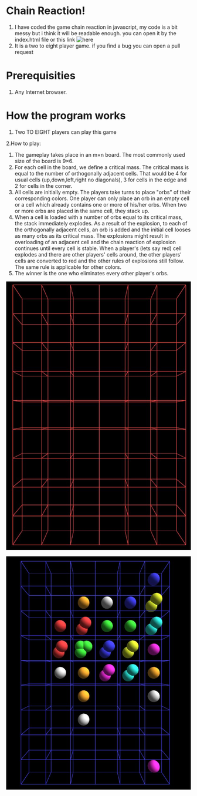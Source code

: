 # Chain Reaction!
1. I have coded the game chain reaction in javascript, my code is a bit messy but i think it will be readable enough. you can open it by the index.html
file or this link ![here](https://divy1211.github.io/Chain-reaction/)
2. It is a two to eight player game. if you find a bug you can open a pull request

# Prerequisities
1. Any Internet browser.

# How the program works

1. Two TO EIGHT players can play this game

2.How to play:
1. The gameplay takes place in an m×n board. The most commonly used size of the board is 9×6.
2. For each cell in the board, we define a critical mass. The critical mass is equal to the number of orthogonally adjacent cells. That would be 4 for usual cells (up,down,left,right no diagonals), 3 for cells in the edge and 2 for cells in the corner.
3. All cells are initially empty. The players take turns to place "orbs" of their corresponding colors. One player can only place an orb in an empty cell or a cell which already contains one or more of his/her orbs. When two or more orbs are placed in the same cell, they stack up.
4. When a cell is loaded with a number of orbs equal to its critical mass, the stack immediately explodes. As a result of the explosion, to each of the orthogonally adjacent cells, an orb is added and the initial cell looses as many orbs as its critical mass. The explosions might result in overloading of an adjacent cell and the chain reaction of explosion continues until every cell is stable.
When a player's (lets say red) cell explodes and there are other players' cells around, the other players' cells are converted to red and the other rules of explosions still follow. The same rule is applicable for other colors.
5. The winner is the one who eliminates every other player's orbs.

![EmptyGrid](https://github.com/Divy1211/Chain-reaction/blob/master/CR.JPG)

![PlayersMoves](https://github.com/Divy1211/Chain-reaction/blob/master/CR2.JPG)
